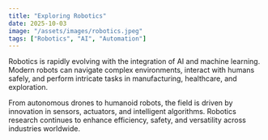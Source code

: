 ```yaml
---
title: "Exploring Robotics"
date: 2025-10-03
image: "/assets/images/robotics.jpeg"
tags: ["Robotics", "AI", "Automation"]
---
```


Robotics is rapidly evolving with the integration of AI and machine learning. Modern robots can navigate complex environments, interact with humans safely, and perform intricate tasks in manufacturing, healthcare, and exploration.

From autonomous drones to humanoid robots, the field is driven by innovation in sensors, actuators, and intelligent algorithms. Robotics research continues to enhance efficiency, safety, and versatility across industries worldwide.
